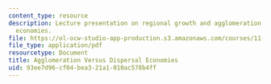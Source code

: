 ```yaml
---
content_type: resource
description: Lecture presentation on regional growth and agglomeration versus dispersal
  economies.
file: https://ol-ocw-studio-app-production.s3.amazonaws.com/courses/11-481j-analyzing-and-accounting-for-regional-economic-growth-spring-2009/93ee7d96cf04bea321a1010ac578b4ff_MIT11_481Js09_lec09a.pdf
file_type: application/pdf
resourcetype: Document
title: Agglomeration Versus Dispersal Economies
uid: 93ee7d96-cf04-bea3-21a1-010ac578b4ff
---
```

